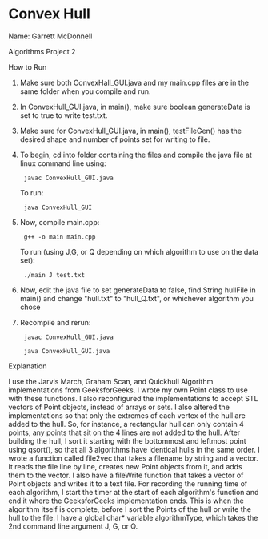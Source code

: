 # Convex Hull

Name: Garrett McDonnell

Algorithms Project 2

How to Run

1. Make sure both ConvexHall_GUI.java and my main.cpp files are in the same folder when you compile and run.

2. In ConvexHull_GUI.java, in main(), make sure boolean generateData is set to true to write test.txt.

3. Make sure for ConvexHull_GUI.java, in main(), testFileGen() has the desired shape and number of points set for writing to file.

4. To begin, cd into folder containing the files and compile the java file at linux command line using: 

		javac ConvexHull_GUI.java
		
   To run:
   
   		java ConvexHull_GUI
		
5. Now, compile main.cpp:

		g++ -o main main.cpp
		
   To run (using J,G, or Q depending on which algorithm to use on the data set):
   
   		./main J test.txt
		
6. Now, edit the java file to set generateData to false, find String hullFile in main() and change "hull.txt" to "hull_Q.txt", or whichever algorithm you chose

7. Recompile and rerun:

		javac ConvexHull_GUI.java
		
		java ConvexHull_GUI.java


Explanation

I use the Jarvis March, Graham Scan, and Quickhull Algorithm implementations from GeeksforGeeks.  I wrote my own Point class to use with these functions.  I also reconfigured the implementations to accept STL vectors of Point objects, instead of arrays or sets.  I also altered the implementations so that only the extremes of each vertex of the hull are added to the hull.  So, for instance, a rectangular hull can only contain 4 points, any points that sit on the 4 lines are not added to the hull.  After building the hull, I sort it starting with the bottommost and leftmost point using qsort(), so that all 3 algorithms have identical hulls in the same order.  I wrote a function called file2vec that takes a filename by string and a vector.  It reads the file line by line, creates new Point objects from it, and adds them to the vector.  I also have a fileWrite function that takes a vector of Point objects and writes it to a text file.  For recording the running time of each algorithm, I start the timer at the start of each algorithm's function and end it where the GeeksforGeeks implementation ends.  This is when the algorithm itself is complete, before I sort the Points of the hull or write the hull to the file.  I have a global char* variable algorithmType, which takes the 2nd command line argument J, G, or Q.
